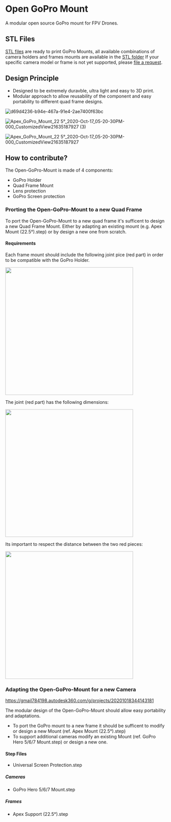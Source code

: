 # Open GoPro Mount

A modular open source GoPro mount for FPV Drones.

## STL Files
[STL files](./STL) are ready to print GoPro Mounts, all available combinations of camera holders and frames mounts are available in the [STL folder](./STL)
If your specific camera model or frame is not yet supported, please [file a request](https://github.com/theely/Open-GoPro-Mount/issues).


## Design Principle
* Designed to be extremely duravble, ultra light and easy to 3D print.
* Modular approach to allow reusability of the component and easy portability to different quad frame designs.

![d69d4236-b94e-467a-91e4-2ae7400f63bc](https://user-images.githubusercontent.com/2025999/96351786-047c0780-10be-11eb-84a7-6743fbe14ab3.PNG)

![Apex_GoPro_Mount_22 5°_2020-Oct-17_05-20-30PM-000_CustomizedView21635187927 (3)](https://user-images.githubusercontent.com/2025999/96350563-b6173a80-10b6-11eb-8d7b-215e74876cb8.jpg)

![Apex_GoPro_Mount_22 5°_2020-Oct-17_05-20-30PM-000_CustomizedView21635187927](https://user-images.githubusercontent.com/2025999/96349479-44d48900-10b0-11eb-8346-5a620a46a129.jpg)



## How to contribute?

The Open-GoPro-Mount is made of 4 components:
* GoPro Holder
* Quad Frame Mount
* Lens protection
* GoPro Screen protection

### Prorting the Open-GoPro-Mount to a new Quad Frame
To port the Open-GoPro-Mount to a new quad frame it's sufficent to design a new Quad Frame Mount.
Either by adapting an existing mount (e.g. Apex Mount (22.5°).step) or by design a new one from scratch.

#### Requirements
Each frame mount should include the following joint pice (red part) in order to be compatible with the GoPro Holder.

<img src="https://user-images.githubusercontent.com/2025999/96378812-f34efb80-118e-11eb-8896-4a6d0e611ed2.png" width="400">

The joint (red part) has the following dimensions:

<img src="https://user-images.githubusercontent.com/2025999/96380931-14641c00-1190-11eb-9bf0-902115ad2f04.png" width="400">

Its important to respect the distance between the two red pieces:

<img src="https://user-images.githubusercontent.com/2025999/96380984-17f7a300-1190-11eb-8bec-2b530e6b0df1.png" width="400">

### Adapting the Open-GoPro-Mount for a new Camera



https://gmail784198.autodesk360.com/g/projects/20201018344143181


The modular design of the Open-GoPro-Mount should allow easy portability and adaptations.
* To port the GoPro mount to a new frame it should be sufficent to modify or design a new Mount (ref. Apex Mount (22.5°).step)
* To support additional cameras modify an existing Mount (ref. GoPro Hero 5/6/7 Mount.step) or design a new one.  

#### Step Files
* Universal Screen Protection.step
##### Cameras
* GoPro Hero 5/6/7 Mount.step
##### Frames
* Apex Support (22.5°).step



